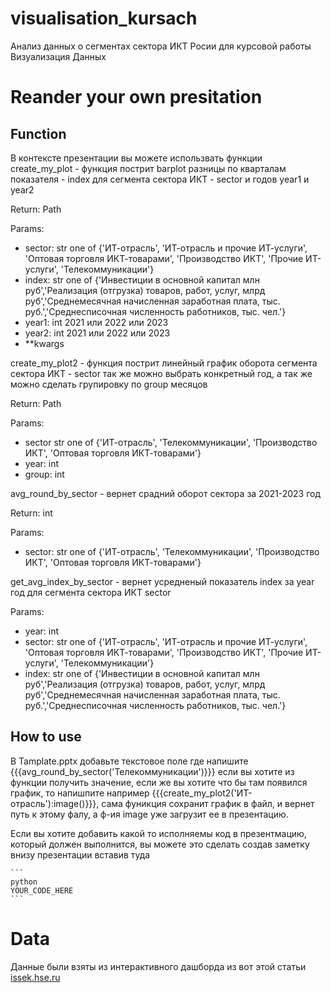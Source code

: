 # visualisation_kursach
 Анализ данных о сегментах сектора ИКТ Росии для курсовой работы Визуализация Данных

# Reander your own presitation 
## Function
В контексте презентации вы можете использвать функции 
create_my_plot - функция пострит barplot разницы по кварталам показателя - index для сегмента сектора ИКТ - sector  и годов year1 и year2

  Return: Path
 
  Params:
  * sector: str one of {'ИТ-отрасль', 'ИТ-отрасль и прочие ИТ-услуги', 'Оптовая торговля ИКТ-товарами', 'Производство ИКТ', 'Прочие ИТ-услуги', 'Телекоммуникации'}
  * index: str one of {'Инвестиции в основной капитал млн руб','Реализация (отгрузка) товаров, работ, услуг, млрд руб','Среднемесячная начисленная заработная плата, тыс. руб.','Среднесписочная численность работников, тыс. чел.'}
  * year1: int 2021 или 2022 или 2023
  * year2: int 2021 или 2022 или 2023
  * **kwargs

create_my_plot2 - функция пострит линейный график оборота сегмента сектора ИКТ - sector так же можно выбрать конкретный год, а так же можно сделать групировку по group месяцов

 Return: Path

 Params:
 * sector str one of {'ИТ-отрасль', 'Телекоммуникации', 'Производство ИКТ', 'Оптовая торговля ИКТ-товарами'}
 * year: int
 * group: int


avg_round_by_sector - вернет срадний оборот сектора за 2021-2023 год
 
Return: int

Params:
 * sector: str one of {'ИТ-отрасль', 'Телекоммуникации', 'Производство ИКТ', 'Оптовая торговля ИКТ-товарами'}

get_avg_index_by_sector - вернет усредненый показатель index за year год для сегмента сектора ИКТ sector

Params:
  * year: int
  * sector: str one of {'ИТ-отрасль', 'ИТ-отрасль и прочие ИТ-услуги', 'Оптовая торговля ИКТ-товарами', 'Производство ИКТ', 'Прочие ИТ-услуги', 'Телекоммуникации'}
  * index: str one of {'Инвестиции в основной капитал млн руб','Реализация (отгрузка) товаров, работ, услуг, млрд руб','Среднемесячная начисленная заработная плата, тыс. руб.','Среднесписочная численность работников, тыс. чел.'}

## How to use
В Tamplate.pptx добавьте текстовое поле где напишите {{{avg_round_by_sector('Телекоммуникации')}}} если вы хотите из функции получить значение, если же вы хотите что бы там появился график, то напишпите например {{{create_my_plot2('ИТ-отрасль'):image()}}}, сама фуникция сохранит график в файл, и вернет путь к этому фалу, а ф-ия image уже загрузит ее в презентацию.

Если вы хотите добавить какой то исполняемы код в презентмацию, который должен выполнится, вы можете это сделать создав заметку внизу презентации вставив туда 
````
```
python
YOUR_CODE_HERE
```
````

# Data
Данные были взяты из интерактивного дашборда из вот этой статьи [issek.hse.ru](https://issek.hse.ru/mirror/pubs/share/898604421.pdf)
